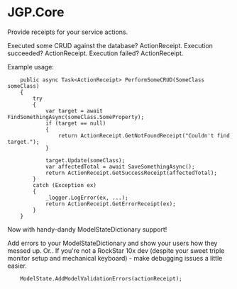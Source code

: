 # JGP.Core

Provide receipts for your service actions.

Executed some CRUD against the database? ActionReceipt.
Execution succeeded? ActionReceipt.
Execution failed? ActionReceipt.

Example usage:

        public async Task<ActionReceipt> PerformSomeCRUD(SomeClass someClass)
        {
        	try
        	{
        		var target = await FindSomethingAsync(someClass.SomeProperty);
        		if (target == null)
        		{
        			return ActionReceipt.GetNotFoundReceipt("Couldn't find target.");
        		}
        
        		target.Update(someClass);
        		var affectedTotal = await SaveSomethingAsync();
        		return ActionReceipt.GetSuccessReceipt(affectedTotal);
        	}
        	catch (Exception ex)
        	{
        		_logger.LogError(ex, ...);
        		return ActionReceipt.GetErrorReceipt(ex);
        	}
        }

Now with handy-dandy ModelStateDictionary support!

Add errors to your ModelStateDictionary and show your users how they messed up.
Or.. If you're not a RockStar 10x dev (despite your sweet triple monitor setup and mechanical keyboard) - make debugging issues a little easier.

        ModelState.AddModelValidationErrors(actionReceipt);
